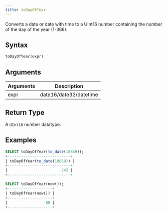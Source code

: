 ```yaml
---
title: toDayOfYear
---
```


Converts a date or date with time to a UInt16 number containing the number of the day of the year (1-366).

## Syntax

```sql
toDayOfYear(expr)
```

## Arguments

| Arguments   | Description |
| ----------- | ----------- |
| expr | date16/date32/datetime |

## Return Type
A `UInt16` number datatype.

## Examples

```sql
SELECT toDayOfYear(to_date(18869));
+----------------------------+
| toDayOfYear(to_date(18869)) |
+----------------------------+
|                        242 |
+----------------------------+

SELECT toDayOfYear(now());
+--------------------+
| toDayOfYear(now()) |
+--------------------+
|                 88 |
+--------------------+
```

